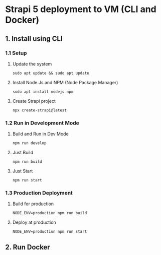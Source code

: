 # Strapi 5 deployment to VM (CLI and Docker)

## 1. Install using CLI
### 1.1 Setup
1) Update the system
    ```
    sudo apt update && sudo apt update
    ```
2) Install Node.Js and NPM (Node Package Manager)
    ```
    sudo apt install nodejs npm
    ```
3) Create Strapi project
    ```
    npx create-strapi@latest
    ```
### 1.2 Run in Development Mode
1) Build and Run in Dev Mode
    ```
    npm run develop
    ```
2) Just Build
    ```
    npm run build
    ```
3) Just Start
    ```
    npm run start
    ```
### 1.3 Production Deployment 
1) Build for production
    ```
    NODE_ENV=production npm run build
    ```
2) Deploy at production
    ```
    NODE_ENV=production npm run start
    ```

## 2. Run Docker
